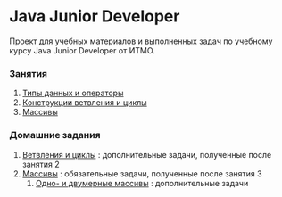 # Java Junior Developer
Проект для учебных материалов и выполненных задач по учебному курсу Java Junior Developer от ИТМО.

### Занятия
1. [Типы данных и операторы](src/lessons/lesson01)
2. [Конструкции ветвления и циклы](src/lessons/lesson02)
3. [Массивы](src/lessons/lesson03)

### Домашние задания

1. [Ветвления и циклы](src/exercises/lesson02) : дополнительные задачи, полученные после занятия 2
2. [Массивы](src/exercises/lesson03) : обязательные задачи, полученные после занятия 3
    1. [Одно- и двумерные массивы](src/exercises/lesson03/extra) : дополнительные задачи